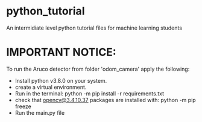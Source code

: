 # python_tutorial
An intermidiate level python tutorial files for machine learning students
# IMPORTANT NOTICE:
To run the Aruco detector from folder 'odom_camera' apply the following:
- Install python v3.8.0 on your system.
- create a virtual environment.
- Run in the terminal: python -m pip install -r requirements.txt
- check that opencv@3.4.10.37 packages are installed with: python -m pip freeze
- Run the main.py file
